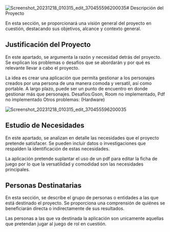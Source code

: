 ![Screenshot_20231218_010315_edit_370455596200035](https://github.com/a22alanbm/a22alanbm_DAM_UF1_Proyecto/assets/113426047/a643e9d1-3886-4b79-84de-86162fe23d14)# Descripción del Proyecto

En esta sección, se proporcionará una visión general del proyecto en cuestión, destacando sus objetivos, alcance y contexto general.

## Justificación del Proyecto

En este apartado, se argumenta la razón y necesidad detrás del proyecto. Se explican los problemas o desafíos que se abordarán y por qué es relevante llevar a cabo el proyecto.

La idea es crear una aplicación que permita gestionar a los personajes creados por una persona de una manera comoda y versatil, así como portable.
A largo plazo, puede ser un punto de encuentro en donde gestionar más que personajes.
Desafíos:Gson, Room no implementado, Pdf no implementado
Otros problemas: (Hardware)

![Screenshot_20231218_010315_edit_370455596200035](https://github.com/a22alanbm/a22alanbm_DAM_UF1_Proyecto/assets/113426047/bd446c3d-5967-4b98-a5e9-b0d16489cd47)


## Estudio de Necesidades

En este apartado, se analizan en detalle las necesidades que el proyecto pretende satisfacer. Se pueden incluir datos o investigaciones que respalden la identificación de estas necesidades.

La aplicación pretende suplantar el uso de un pdf para editar la ficha de juego por lo que la versatilidad y comodidad son las necesidades principales.

## Personas Destinatarias

En esta sección, se describe el grupo de personas o entidades a las que está destinado el proyecto. Se proporciona una comprensión de quiénes se beneficiarán directa o indirectamente de sus resultados.

Las personas a las que va destinada la aplicación son unicamente aquellas que pretendan jugar al juego de rol en cuestión.
